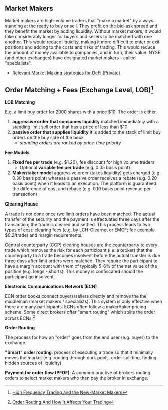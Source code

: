## Market Makers

Market makers are high-volume traders that "make a market" by always standing at the ready to buy or sell. They profit on the bid-ask spread and they benefit the market by adding liquidity. Without market makers, it would take considerably longer for buyers and sellers to be matched with one another. This would reduce liquidity, making it more difficult to enter or exit positions and adding to the costs and risks of trading.  This would reduce the amount of money available to companies, and in turn, their value. NYSE (and other exchanges) have designated market makers - called "specialists".

* [Relevant Market Making strategies for DeFi (Private)](https://docs.google.com/document/d/1LR_Y1VsJKiqXBlnZEj_F1_YpKLA4u-0e4uDKMqyQ9sI/edit#)

## Order Matching + Fees (Exchange Level, LOB)[^1]

**LOB Matching**

E.g. a limit buy order for 2000 shares with a price $10. The order is either,
1. **aggressive order that consumes liquidity** matched immediately with a standing limit sell order that has a price of less than $10
2. **passive order that supplies liquidity** it is added to the stack of limit buy orders on the buy side of the book
   * _standing orders are ranked by price-time priority_

**Fee Models**

1. **Fixed fee per trade** (e.g. $1.20), fee discount for high volume traders
   * Optional **variable fee per trade** (e.g. 0.05 basis point)
2. **Maker/taker model** aggressive order (takes liquidity) gets charged (e.g. 0.30 basis point) whereas a passive order receives a rebate (e.g. 0.20 basis point) when it leads to an execution. The platform is guaranteed the difference of cost and rebase (e.g. 0.10 basis point revenue per transaction)

**Clearing House**

A trade is not done once two limit orders have been matched. The actual transfer of the security and the payment is effectuated three days after the transaction; the trade is cleared and settled. This process leads to two types of cost: clearing fees (e.g. by LCH-Clearnet or EMCF; fee example $0.2/trade) and margin requirements.

Central counterparty (CCP) clearing houses are the counterparty to every trade which removes the risk for each participant (i.e. a broker) that the counterparty to a trade becomes insolvent before the actual transfer is due three days after limit orders were matched. They require the participant to have a margin account with them of typically 5-6% of the net value of the position (e.g. longs - shorts). This money is confiscated should the participant go insolvent.

**Electronic Communications Network (ECN)**

ECN order books connect buyers/sellers directly and remove the the middleman (market makers / specialists). This system is only effective when there are many participants. ECNs often follow a maker/taker pricing scheme. Some direct brokers offer "smart routing" which splits the order across ECNs.[^2]

**Order Routing**

The process for how an "order" goes from the end user (e.g. buyer) to the exchange.

**"Smart" order routing**: process of executing a trade so that it minimally moves the market (e.g. routing through dark pools, order splitting, finding hidden sources of liquidity)

**Payment for order flow (PFOF)**: A common practive of brokers routing orders to select market makers who then pay the broker in exchange.

[^1]: [High Frequency Trading and the New-Market Makers](https://deliverypdf.ssrn.com/delivery.php?ID=480102116097122110115089071098096030127059060050007025029030113007114013025067003011033056120123040008022109120116095015083108057004042083061115076097064006091077033008025096011065103118082126011067025013088089005126119094000069118019099118109005&EXT=pdf&INDEX=TRUE)
[^2]: [Order Routing And How It Affects Your Trading](https://speedtrader.com/order-routing-and-how-it-affects-your-trading/)
